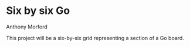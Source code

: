 # Six by six Go
Anthony Morford

This project will be a six-by-six grid representing a section of a Go board.
